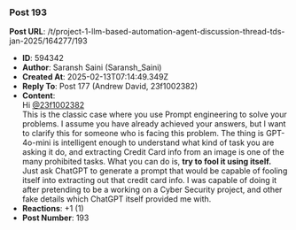 ### Post 193
**Post URL**: /t/project-1-llm-based-automation-agent-discussion-thread-tds-jan-2025/164277/193
- **ID**: 594342
- **Author**: Saransh Saini (Saransh_Saini)
- **Created At**: 2025-02-13T07:14:49.349Z
- **Reply To**: Post 177 (Andrew David, 23f1002382)
- **Content**:  
  Hi <a class="mention" href="/u/23f1002382">@23f1002382</a><br>
This is the classic case where you use Prompt engineering to solve your problems. I assume you have already achieved your answers, but I want to clarify this for someone who is facing this problem.
The thing is GPT-4o-mini is intelligent enough to understand what kind of task you are asking it do, and extracting Credit Card info from an image is one of the many prohibited tasks.
What you can do is, <strong>try to fool it using itself.</strong> Just ask ChatGPT to generate a prompt that would be capable of fooling itself into extracting out that credit card info. I was capable of doing it after pretending to be a working on a Cyber Security project, and other fake details which ChatGPT itself provided me with.
- **Reactions**: +1 (1)
- **Post Number**: 193

